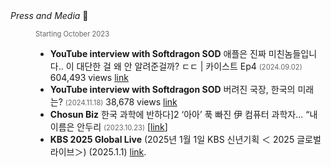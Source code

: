 <dt><i>Press and Media</i> 📣</dt>
<dd>

<!-- - **Embracing Physical Interactions and Hardware in Interactive Systems** Invited talk at the _Kim Dae-jung Peace Forum 2023 (김대중평화회의 2023)_, Shinan-gun C-One resort Jaeundo, Mokpo _(October 4-6 2023)_ [[video](https://www.youtube.com/live/sIsDrWJLlcw?si=yBdE_M-Rw1-eNuTR&t=20789)]. -->

_Starting October 2023_

- **YouTube interview with Softdragon SOD** 애플은 진짜 미친놈들입니다.. 이 대단한 걸 왜 안 알려준걸까? ㄷㄷ | 카이스트 Ep4 _(2024.09.02)_ 604,493 views [link](https://www.youtube.com/watch?v=NpwLo7qbGbE)
- **YouTube interview with Softdragon SOD** 버려진 국장, 한국의 미래는? _(2024.11.18)_ 38,678 views [link](https://www.youtube.com/watch?v=nb9V0U-GO3E)
- **Chosun Biz** 한국 과학에 반하다]2 ‘아아’ 푹 빠진 伊 컴퓨터 과학자... “내 이름은 안두리 _(2023.10.23)_ [[link](https://biz.chosun.com/science-chosun/science/2023/10/23/KCIZXQ2QYJANTJEV5S6E456TDU)]
- **KBS 2025 Global Live** (2025년 1월 1일 KBS 신년기획 ＜ 2025 글로벌 라이브＞) (2025.1.1) [link](https://www.youtube.com/live/g-JmHUjL1zo?si=cI8GXGzCErywAV5g&t=2393).

</dd>

<style>
  em{
    font-style:normal;
    font-size: 0.8em;
    color: #666;
  }

</style>
